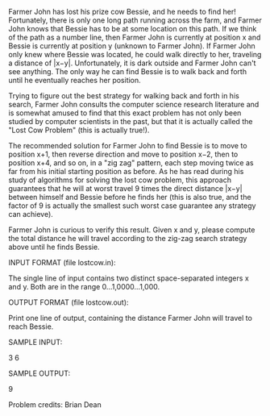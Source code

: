 Farmer John has lost his prize cow Bessie, and he needs to find her!
Fortunately, there is only one long path running across the farm, and Farmer John knows that Bessie has to be at some location on this path. If we think of the path as a number line, then Farmer John is currently at position x and Bessie is currently at position y (unknown to Farmer John). If Farmer John only knew where Bessie was located, he could walk directly to her, traveling a distance of |x−y|. Unfortunately, it is dark outside and Farmer John can't see anything. The only way he can find Bessie is to walk back and forth until he eventually reaches her position.

Trying to figure out the best strategy for walking back and forth in his search, Farmer John consults the computer science research literature and is somewhat amused to find that this exact problem has not only been studied by computer scientists in the past, but that it is actually called the "Lost Cow Problem" (this is actually true!).

The recommended solution for Farmer John to find Bessie is to move to position x+1, then reverse direction and move to position x−2, then to position x+4, and so on, in a "zig zag" pattern, each step moving twice as far from his initial starting position as before. As he has read during his study of algorithms for solving the lost cow problem, this approach guarantees that he will at worst travel 9 times the direct distance |x−y| between himself and Bessie before he finds her (this is also true, and the factor of 9 is actually the smallest such worst case guarantee any strategy can achieve).

Farmer John is curious to verify this result. Given x and y, please compute the total distance he will travel according to the zig-zag search strategy above until he finds Bessie.

INPUT FORMAT (file lostcow.in):

The single line of input contains two distinct space-separated integers x and y. Both are in the range 0…1,0000…1,000.

OUTPUT FORMAT (file lostcow.out):

Print one line of output, containing the distance Farmer John will travel to reach Bessie.

SAMPLE INPUT:

3 6

SAMPLE OUTPUT:

9

Problem credits: Brian Dean